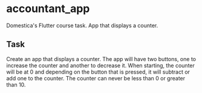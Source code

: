 # accountant_app
Domestica's Flutter course task. App that displays a counter.

## Task
Create an app that displays a counter. The app will have two buttons, one to increase the counter and another to decrease it. When starting, the counter will be at 0 and depending on the button that is pressed, it will subtract or add one to the counter. The counter can never be less than 0 or greater than 10.